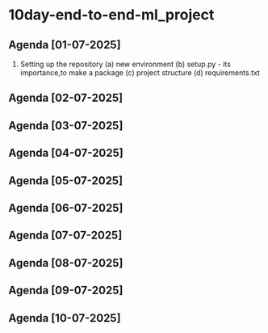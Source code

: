 # 10day-end-to-end-ml_project

## Agenda [01-07-2025]
1. Setting up the repository
   (a) new environment
   (b) setup.py - its importance,to make a package
   (c) project structure
   (d) requirements.txt

## Agenda [02-07-2025]
## Agenda [03-07-2025]
## Agenda [04-07-2025]
## Agenda [05-07-2025]
## Agenda [06-07-2025]
## Agenda [07-07-2025]
## Agenda [08-07-2025]
## Agenda [09-07-2025]
## Agenda [10-07-2025]




